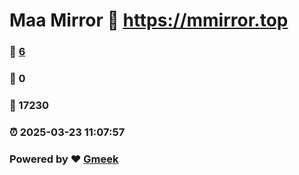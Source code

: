 # Maa Mirror :link: https://mmirror.top 
### :page_facing_up: [6](https://mmirror.top/tag.html) 
### :speech_balloon: 0 
### :hibiscus: 17230 
### :alarm_clock: 2025-03-23 11:07:57 
### Powered by :heart: [Gmeek](https://github.com/Meekdai/Gmeek)
